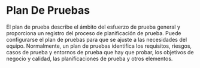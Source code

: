
# Plan De Pruebas
El plan de prueba describe el ámbito del esfuerzo de prueba general y proporciona un registro del proceso de planificación de prueba. Puede configurarse el plan de pruebas para que se ajuste a las necesidades del equipo. Normalmente, un plan de pruebas identifica los requisitos, riesgos, casos de prueba y entornos de prueba que hay que probar, los objetivos de negocio y calidad, las planificaciones de prueba y otros elementos. 
